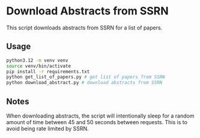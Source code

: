 # Download Abstracts from SSRN

This script downloads abstracts from SSRN for a list of papers.

## Usage

```bash
python3.12 -m venv venv
source venv/bin/activate
pip install -r requirements.txt
python get_list_of_papers.py # get list of papers from SSRN
python download_abstract.py # download abstracts from SSRN
```

## Notes

When downloading abstracts, the script will intentionally sleep for a random amount of time between 45 and 50 seconds between requests. This is to avoid being rate limited by SSRN.
